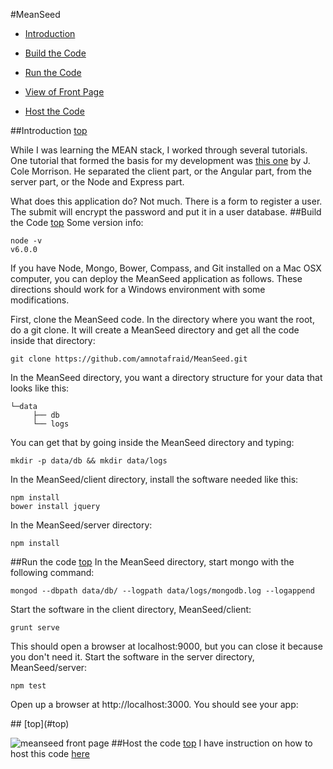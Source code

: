 <a id="top"></a>
#MeanSeed
* [Introduction](#intro)

* [Build the Code](#build)

* [Run the Code](#run)

* [View of Front Page](#front-page)

* [Host the Code](#host)

<a id="intro"></a>
##Introduction [top](#top)

While I was learning the MEAN stack, I worked through several tutorials. One tutorial that formed the basis for my development was [this one](https://www.gitbook.com/book/amnotafraid/i-mean-it/edit#) by J. Cole Morrison. He separated the client part, or the Angular part, from the server part, or the Node and Express part.

What does this application do?  Not much.  There is a form to register a user.  The submit will encrypt the password and put it in a user database.
<a id="build"></a>
##Build the Code [top](#top)
Some version info:

```
node -v
v6.0.0
```
If you have Node, Mongo, Bower, Compass, and Git installed on a Mac OSX computer, you can deploy the MeanSeed application as follows. These directions should work for a Windows environment with some modifications.

First, clone the MeanSeed code. In the directory where you want the root, do a git clone. It will create a MeanSeed directory and get all the code inside that directory:
```
git clone https://github.com/amnotafraid/MeanSeed.git
```
In the MeanSeed directory, you want a directory structure for your data that looks like this:
```
└─data
     ├── db
     └── logs
```
You can get that by going inside the MeanSeed directory and typing:
```
mkdir -p data/db && mkdir data/logs
```
In the MeanSeed/client directory, install the software needed like this:
```
npm install
bower install jquery
```
In the MeanSeed/server directory:
```
npm install
```
<a id="run"></a>
##Run the code [top](#top)
In the MeanSeed directory, start mongo with the following command:
```
mongod --dbpath data/db/ --logpath data/logs/mongodb.log --logappend
```
Start the software in the client directory, MeanSeed/client:
```
grunt serve
```
This should open a browser at localhost:9000, but you can close it because you don't need it. 
Start the software in the server directory, MeanSeed/server:
```
npm test
```
Open up a browser at http://localhost:3000. You should see your app:

<a id="front-page">
##</a> [top](#top)

![meanseed front page](https://cloud.githubusercontent.com/assets/1727761/21093854/abdd6b3a-c019-11e6-9e5a-d17f72920dc6.png)
<a id="host"></a>
##Host the code [top](#top)
I have instruction on how to host this code [here](https://amnotafraid.gitbooks.io/i-mean-it/content/hosting_on_bitnami.html)

